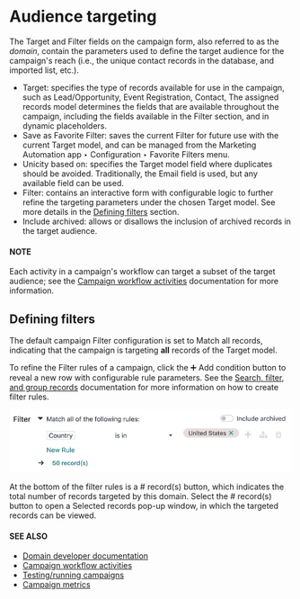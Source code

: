# Audience targeting

The Target and Filter fields on the campaign form, also referred to as the
*domain*, contain the parameters used to define the target audience for the campaign's reach (i.e.,
the unique contact records in the database, and imported list, etc.).

- Target: specifies the type of records available for use in the campaign, such as
  Lead/Opportunity, Event Registration, Contact, The assigned
  records model determines the fields that are available throughout the campaign, including the
  fields available in the Filter section, and in dynamic placeholders.
- Save as Favorite Filter: saves the current Filter for future use with the
  current Target model, and can be managed from the Marketing Automation
  app ‣ Configuration ‣ Favorite Filters menu.
- Unicity based on: specifies the Target model field where duplicates should
  be avoided. Traditionally, the Email field is used, but any available field can be
  used.
- Filter: contains an interactive form with configurable logic to further refine the
  targeting parameters under the chosen Target model. See more details in the
  [Defining filters](#marketing-automation-defining-filters) section.
- Include archived: allows or disallows the inclusion of archived records in the target
  audience.

#### NOTE
Each activity in a campaign's workflow can target a subset of the target audience; see the
[Campaign workflow activities](workflow_activities.md) documentation for more information.

<a id="marketing-automation-defining-filters"></a>

## Defining filters

The default campaign Filter configuration is set to Match all records,
indicating that the campaign is targeting **all** records of the Target model.

To refine the Filter rules of a campaign, click the ➕ Add condition button
to reveal a new row with configurable rule parameters. See the [Search, filter, and group
records](../../essentials/search.md#search-custom-filters) documentation for more information on how to create filter rules.

![A new filter rule row on the campaign form Filters.](../../../.gitbook/assets/domain-filters.png)

At the bottom of the filter rules is a # record(s) button, which indicates the total
number of records targeted by this domain. Select the # record(s) button to open a
Selected records pop-up window, in which the targeted records can be viewed.

#### SEE ALSO
- [Domain developer documentation](../../../developer/reference/backend/orm/#reference-orm-domains)
- [Campaign workflow activities](workflow_activities.md)
- [Testing/running campaigns](testing_running.md)
- [Campaign metrics](understanding_metrics.md)
